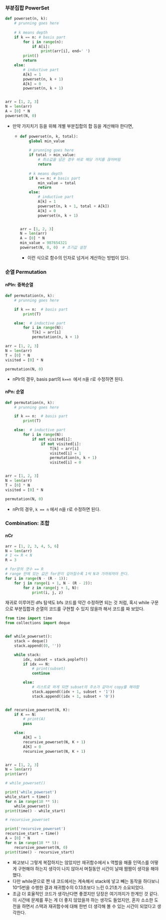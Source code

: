 ### 부분집합 PowerSet

```python
def powerset(n, k):
    # prunning goes here
    
    # k means depth
    if k == n: # basis part
        for i in range(n):
            if A[i]:
                print(arr[i], end=' ')
        print()
        return
    else:
        # inductive part
        A[k] = 1
        powerset(n, k + 1)
        A[k] = 0
        powerset(n, k + 1)


arr = [1, 2, 3]
N = len(arr)
A = [0] * N
powerset(N, 0)
```

- 만약 가지치기 등을 위해 개별 부분집합의 합 등을 계산해야 한다면,

  - ```python
    def powerset(n, k, total):
        global min_value
        
        # prunning goes here
        if total > min_value:
            # 최소값을 넘은 경우 바로 해당 가지를 끊어버림
            return
        
        # k means depth
        if k == n: # basis part
            min_value = total
            return
        else:
            # inductive part
            A[k] = 1
            powerset(n, k + 1, total + A[k])
            A[k] = 0
            powerset(n, k + 1)
    
    
    arr = [1, 2, 3]
    N = len(arr)
    A = [0] * N
    min_value = 987654321
    powerset(N, 0, 0)  # 초기값 설정
    ```

    - 이런 식으로 함수의 인자로 넘겨서 계산하는 방법이 있다.





### 순열 Permutation

#### nPIn: 중복순열

```python
def permutation(n, k):
    # prunning goes here

    if k == n:  # basis part
        print(T)

    else:  # inductive part
        for i in range(N):
            T[k] = arr[i]
            permutation(n, k + 1)

arr = [1, 2, 3]
N = len(arr)
T = [0] * N
visited = [0] * N

permutation(N, 0)
```

- nPIr의 경우,  basis part의 `k==n `에서 n을 r로 수정하면 된다.



#### nPn: 순열

```python
def permutation(n, k):
    # prunning goes here

    if k == n:  # basis part
        print(T)

    else:  # inductive part
        for i in range(N):
            if not visited[i]:
                if not visited[i]:
                    T[k] = arr[i]
                    visited[i] = 1
                    permutation(n, k + 1)
                    visited[i] = 0


arr = [1, 2, 3]
N = len(arr)
T = [0] * N
visited = [0] * N

permutation(N, 0)
```

- nPr의 경우, `k == n` 에서 n을 r로 수정하면 된다.







### Combination: 조합

#### nCr

```python
arr = [1, 2, 3, 4, 5, 6]
N = len(arr)
# 1 <= R < N
R = 3

# for문의 갯수 == R
# range 안에 있는 값은 for문이 깊어질수록 1씩 N과 가까워져야 한다.
for i in range(N - (R - 1)):
    for j in range(i + 1, N - (R - 2)):
        for z in range(j + 1, N):
            print(i, j, z)
```









재귀로 이루어진 dfs 탐색도 bfs 코드를 약간 수정하면 되는 것 처럼, 혹시 while 구문으로 부분집합과 순열의 코드를 구현할 수 있지 않을까 해서 코드를 짜 보았다.

```python
from time import time
from collections import deque


def while_powerset():
    stack = deque()
    stack.append((0, ''))

    while stack:
        idx, subset = stack.popleft()
        if idx == N:
            # print(subset)
            continue

        else:
            # 리스트로 하게 되면 subset의 주소가 같아서 copy를 해야함
            stack.append((idx + 1, subset + '1'))
            stack.append((idx + 1, subset + '0'))


def recursive_powerset(N, K):
    if K == N:
        # print(A)
        pass

    else:
        A[K] = 1
        recursive_powerset(N, K + 1)
        A[K] = 0
        recursive_powerset(N, K + 1)


arr = [1, 2, 3]
N = len(arr)
print(arr)

# while_powerset()

print('while_powerset')
while_start = time()
for n in range(10 ** 5):
    while_powerset()
print(time() - while_start)

# recursive_powerset

print('recursive_powerset')
recursive_start = time()
A = [0] * N
for n in range(10 ** 5):
    recursive_powerset(N, 0)
print(time() - recursive_start)
```

- 짜고보니 그렇게 복잡하지는 않았지만 재귀함수에서 `k` 역할을 해줄 인덱스를 어떻게 구현해야 하는지 생각이 나지 않아서 며칠동안 시간이 날때 짬짬이 생각을 해야 했다.
- 다만 while문으로 짠 내 코드에서는 계속해서 stack에 넣고 빼는 동작을 하다보니 10^5번을 수행한 결과 재귀함수의 0.13초보다 느린 0.21초가 소요되었다.
- 조금 더 효율적인 코드가 생각난다면 좋겠지만 당장은 여기까지가 한계인 것 같다. 이 시간에 문제를 푸는 게 더 좋지 않았을까 하는 생각도 들었지만, 혼자 소소한 도전을 하면서 스택과 재귀함수에 대해 한번 더 생각해 볼 수 있는 시간이 되었다고 생각한다.